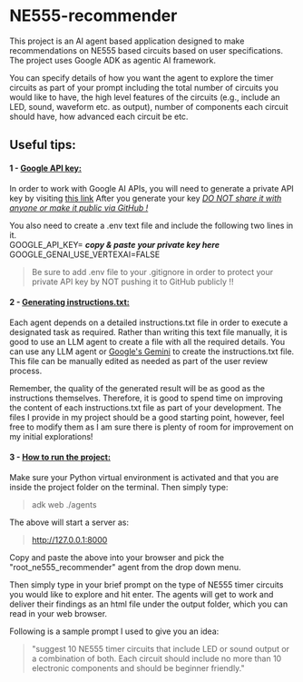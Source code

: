 # NE555-recommender
This project is an AI agent based application designed to make recommendations on NE555 based circuits based on user specifications. The project uses Google ADK as agentic AI framework.

You can specify details of how you want the agent to explore the timer circuits as part of your prompt including the total number of circuits you would like to have, the high level features of the circuits (e.g., include an LED, sound, waveform etc. as output), number of components each circuit should have, how advanced each circuit be etc.

## Useful tips:
#### 1 - <u>Google API key:</u>           
In order to work with Google AI APIs, you will need to generate a private API key by visiting [this link](https://aistudio.google.com/app/api-keys) After you generate your key <u>*DO NOT share it with anyone or make it public via GitHub !*</u>

You also need to create a .env text file and include the following two lines in it.   
GOOGLE_API_KEY= ***copy & paste your private key here***   
GOOGLE_GENAI_USE_VERTEXAI=FALSE

> Be sure to add .env file to your .gitignore in order to protect your private API key by NOT pushing it to GitHub publicly !!

#### 2 - <u>Generating instructions.txt:</u>   
Each agent depends on a detailed instructions.txt file in order to execute a designated task as required. Rather than writing this text file manually, it is good to use an LLM agent to create a file with all the required details. You can use any LLM agent or [Google's Gemini](https://aistudio.google.com/app/prompts/new_chat?model=gemini-2.5-flash "Gemini ChatBot") to create the instructions.txt file. This file can be manually edited as needed as part of the user review process.

Remember, the quality of the generated result will be as good as the instructions themselves. Therefore, it is good to spend time on improving the content of each instructions.txt file as part of your development. The files I provide in my project should be a good starting point, however, feel free to modify them as I am sure there is plenty of room for improvement on my initial explorations!

#### 3 - <u>How to run the project:</u>   
Make sure your Python virtual environment is activated and that you are inside the project folder on the terminal. Then simply type:
> adk web ./agents

The above will start a server as:   
> http://127.0.0.1:8000

Copy and paste the above into your browser and pick the "root_ne555_recommender" agent from the drop down menu.

Then simply type in your brief prompt on the type of NE555 timer circuits you would like to explore and hit enter. The agents will get to work and deliver their findings as an html file under the output folder, which you can read in your web browser.

Following is a sample prompt I used to give you an idea:   
> "suggest 10 NE555 timer circuits that include LED or sound output or a combination of both. Each circuit should include no more than 10 electronic components and should be beginner friendly."